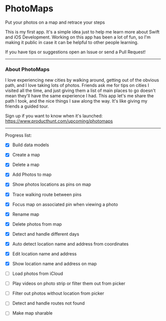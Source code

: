 # PhotoMaps
Put your photos on a map and retrace your steps

This is my first app. It's a simple idea just to help me learn more about Swift and iOS Development. Working on this app has been a lot of fun, so I'm making it public in case it can be helpful to other people learning. 

If you have tips or suggestions open an Issue or send a Pull Request!

---

### About PhotoMaps

I love experiencing new cities by walking around, getting out of the obvious path, and I love taking lots of photos. Friends ask me for tips on cities I visited all the time, and just giving them a list of main places to go doesn't mean they'll have the same experience I had. This app let's me share the path I took, and the nice things I saw along the way. It's like giving my friends a guided tour.

Sign up if you want to know when it's launched: https://www.producthunt.com/upcoming/photomaps

---

Progress list:

- [x] Build data models
- [x] Create a map
- [x] Delete a map
- [x] Add Photos to map
- [x] Show photos locations as pins on map
- [x] Trace walking route between pins
- [x] Focus map on associated pin when viewing a photo
- [x] Rename map
- [x] Delete photos from map
- [x] Detect and handle different days
- [x] Auto detect location name and address from coordinates
- [x] Edit location name and address
- [x] Show location name and address on map

- [ ] Load photos from iCloud
- [ ] Play videos on photo strip or filter them out from picker
- [ ] Filter out photos without location from picker
- [ ] Detect and handle routes not found

- [ ] Make map sharable 
